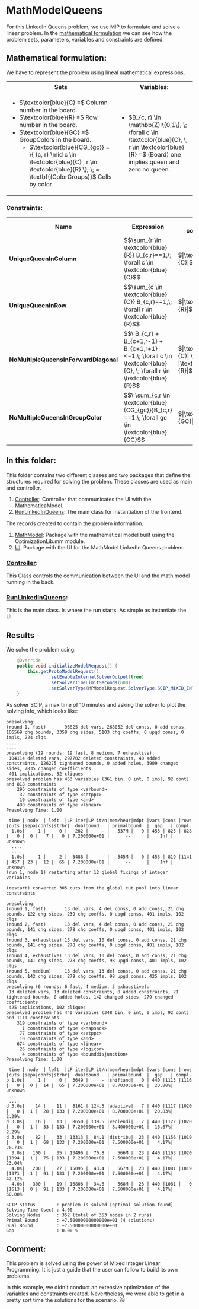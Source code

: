 # MathModelQueens
For this LinkedIn Queens problem, we use MIP to formulate and solve a linear problem.
In the [mathematical formulation](#mathematical-formulation) we can see how the problem sets, parameters, variables and 
constraints are defined.

## Mathematical formulation:
We have to represent the problem using lineal mathematical expressions.

<table>
   <tr>
      <th>Sets</th>
      <th>Variables:</th>
   </tr>
   <tr>
      <td>
         <ul>
            <li>$\textcolor{blue}{C} =$ Column number in the board.</li>
            <li>$\textcolor{blue}{R} =$ Row number in the board.</li>
            <li>$\textcolor{blue}{GC} =$ GroupColors in the board.
                <ul>
                   <li>$\textcolor{blue}{CG_{gc}} = \{ (c, r) \mid c \in \textcolor{blue}{C} , r \in \textcolor{blue}{R} \}, \;
                        = \textbf{(ColorGroups)}$ Cells by color.</li>
                </ul>
            </li>
         </ul>
      </td>
      <td>
        <ul>
           <li>$B_{c, r} \in \mathbb{Z}:\{0,1\}, \; \forall c \in \textcolor{blue}{C}, \; r \in \textcolor{blue}{R} =$ (Board) one implies queen and zero no queen.</li>
        </ul>
      </td>
   </tr>
</table>


### Constraints:
<table>
  <tr>
    <th>Name</th>
    <th>Expression</th>
    <th>Nº of constraints</th>
    <th>Description</th>
  </tr>
  <tr>
    <td><b>UniqueQueenInColumn</b></td>
    <td>$$\sum_{r \in \textcolor{blue}{R}} B_{c,r}==1,\; \forall c \in \textcolor{blue}{C}$$</td>
    <td> $|\textcolor{blue}{C}|$ </td>
    <td> Each column can only contain one queen.</td>
  </tr>
  <tr>
    <td><b>UniqueQueenInRow</b></td>
    <td>$$\sum_{c \in \textcolor{blue}{C}} B_{c,r}==1,\; \forall r \in \textcolor{blue}{R}$$</td>
    <td> $|\textcolor{blue}{R}|$ </td>
    <td> Each row can only contain one queen.</td>
  </tr>
  <tr>
    <td><b>NoMultipleQueensInForwardDiagonal</b></td>
    <td>$$\ B_{c,r} + B_{c+1,r-1} + B_{c+1,r+1} <=1,\; \forall c \in \textcolor{blue}{C}, \; \forall r \in \textcolor{blue}{R}$$</td>
    <td> $|\textcolor{blue}{C}| \cdot |\textcolor{blue}{R}|$ </td>
    <td> There cannot be two queens touching in diagonal.</td>
  </tr>
  <tr>
    <td><b>NoMultipleQueensInGroupColor</b></td>
    <td>$$\ \sum_{c,r \in \textcolor{blue}{CG_{gc}}}B_{c,r} ==1,\; \forall gc \in \textcolor{blue}{GC}$$</td>
    <td> $|\textcolor{blue}{GC}|$ </td>
    <td> There cannot be two queens in the same color.</td>
  </tr>
</table>

## In this folder:
This folder contains two different classes and two packages that define the structures required for solving the problem.
These classes are used as main and controller.
1. [Controller](#controller): Controller that communicates the UI with the MathematicaModel.
2. [RunLinkedInQueens](#runlinkedinQueens): The main class for instantiation of the frontend.


The records created to contain the problem information.
1. [MathModel](https://github.com/SergioOyaga/LinkedInOptimizationExamples/blob/master/src/main/java/org/soyaga/examples/Queens/MathModelQueens/MathModel/):
    Package with the mathematical model built using the OptimizationLib.mm module.
2. [UI](https://github.com/SergioOyaga/LinkedInOptimizationExamples/blob/master/src/main/java/org/soyaga/examples/Queens/MathModelQueens/UI/):
   Package with the UI for the MathModel LinkedIn Queens problem.

### [Controller](https://github.com/SergioOyaga/LinkedInOptimizationExamples/blob/master/src/main/java/org/soyaga/examples/Queens/MathModelQueens/Controller.java):
This Class controls the communication between the UI and the math model running in the back.

### [RunLinkedInQueens](https://github.com/SergioOyaga/LinkedInOptimizationExamples/blob/master/src/main/java/org/soyaga/examples/Queens/MathModelQueens/RunLinkedInQueens.java):
This is the main class. Is where the run starts. As simple as instantiate the UI.


## Results
We solve the problem using:
```` java
    @Override
    public void initializeModelRequest() {
        this.getProtoModelRequest()
                .setEnableInternalSolverOutput(true)
                .setSolverTimeLimitSeconds(600)
                .setSolverType(MPModelRequest.SolverType.SCIP_MIXED_INTEGER_PROGRAMMING);
    }
````
As solver SCIP, a max time of 10 minutes and asking the solver to plot the solving info, which looks like:
`````
presolving:
(round 1, fast)       96825 del vars, 268052 del conss, 0 add conss, 106569 chg bounds, 3358 chg sides, 5103 chg coeffs, 0 upgd conss, 0 impls, 224 clqs
....
....
presolving (19 rounds: 19 fast, 8 medium, 7 exhaustive):
 104114 deleted vars, 297702 deleted constraints, 40 added constraints, 126275 tightened bounds, 0 added holes, 3909 changed sides, 7835 changed coefficients
 401 implications, 52 cliques
presolved problem has 453 variables (361 bin, 0 int, 0 impl, 92 cont) and 818 constraints
    296 constraints of type <varbound>
     32 constraints of type <setppc>
     10 constraints of type <and>
    480 constraints of type <linear>
Presolving Time: 1.00

 time | node  | left  |LP iter|LP it/n|mem/heur|mdpt |vars |cons |rows |cuts |sepa|confs|strbr|  dualbound   | primalbound  |  gap   | compl. 
  1.0s|     1 |     0 |   282 |     - |   537M |   0 | 453 | 825 | 828 |   0 |  0 |   7 |   0 | 7.200000e+01 |      --      |    Inf | unknown
  ....
  .... 
  1.0s|     1 |     2 |  3488 |     - |   545M |   0 | 453 | 819 |1141 | 457 | 23 |  12 |  65 | 7.200000e+01 |      --      |    Inf | unknown
(run 1, node 1) restarting after 12 global fixings of integer variables

(restart) converted 305 cuts from the global cut pool into linear constraints

presolving:
(round 1, fast)       13 del vars, 4 del conss, 0 add conss, 21 chg bounds, 122 chg sides, 239 chg coeffs, 0 upgd conss, 401 impls, 102 clqs
(round 2, fast)       13 del vars, 4 del conss, 0 add conss, 21 chg bounds, 141 chg sides, 278 chg coeffs, 0 upgd conss, 401 impls, 102 clqs
(round 3, exhaustive) 13 del vars, 10 del conss, 0 add conss, 21 chg bounds, 141 chg sides, 278 chg coeffs, 0 upgd conss, 401 impls, 102 clqs
(round 4, exhaustive) 13 del vars, 10 del conss, 0 add conss, 21 chg bounds, 141 chg sides, 278 chg coeffs, 98 upgd conss, 401 impls, 102 clqs
(round 5, medium)     13 del vars, 13 del conss, 0 add conss, 21 chg bounds, 142 chg sides, 279 chg coeffs, 98 upgd conss, 425 impls, 102 clqs
presolving (6 rounds: 6 fast, 4 medium, 3 exhaustive):
 13 deleted vars, 13 deleted constraints, 0 added constraints, 21 tightened bounds, 0 added holes, 142 changed sides, 279 changed coefficients
 425 implications, 102 cliques
presolved problem has 440 variables (348 bin, 0 int, 0 impl, 92 cont) and 1111 constraints
    319 constraints of type <varbound>
      1 constraints of type <knapsack>
     77 constraints of type <setppc>
     10 constraints of type <and>
    674 constraints of type <linear>
     26 constraints of type <logicor>
      4 constraints of type <bounddisjunction>
Presolving Time: 1.00

 time | node  | left  |LP iter|LP it/n|mem/heur|mdpt |vars |cons |rows |cuts |sepa|confs|strbr|  dualbound   | primalbound  |  gap   | compl. 
p 1.0s|     1 |     0 |  3649 |     - |shiftand|   0 | 440 |1113 |1116 |   0 |  0 |  14 |  65 | 7.200000e+01 | 8.703030e+01 |  20.88%| unknown
 ....
 ....
d 3.0s|    14 |    11 |  8161 | 124.5 |adaptive|   7 | 440 |1117 |1020 |   0 |  1 |  28 | 133 | 7.200000e+01 | 8.700000e+01 |  20.83%|   2.29%
d 3.0s|    16 |    13 |  8650 | 139.5 |veclendi|   7 | 440 |1122 |1020 |   0 |  1 |  33 | 133 | 7.200000e+01 | 8.400000e+01 |  16.67%|   2.29%
d 3.0s|    82 |    33 | 13313 |  84.1 |distribu|  23 | 440 |1156 |1019 |   0 |  1 |  68 | 133 | 7.200000e+01 | 7.500000e+01 |   4.17%|  20.73%
  3.0s|   100 |    35 | 13496 |  70.8 |   566M |  23 | 440 |1163 |1020 |1094 |  1 |  75 | 133 | 7.200000e+01 | 7.500000e+01 |   4.17%|  23.04%
  4.0s|   200 |    27 | 15095 |  43.4 |   567M |  23 | 440 |1081 |1019 |1371 |  1 |  91 | 133 | 7.200000e+01 | 7.500000e+01 |   4.17%|  42.12%
  4.0s|   300 |    19 | 16808 |  34.6 |   568M |  23 | 440 |1081 |   0 |1613 |  0 |  91 | 133 | 7.200000e+01 | 7.500000e+01 |   4.17%|  60.00%

SCIP Status        : problem is solved [optimal solution found]
Solving Time (sec) : 4.00
Solving Nodes      : 352 (total of 353 nodes in 2 runs)
Primal Bound       : +7.50000000000000e+01 (4 solutions)
Dual Bound         : +7.50000000000000e+01
Gap                : 0.00 %
`````

## Comment:
This problem is solved using the power of Mixed Integer Linear Programming. It is just a guide that the user can follow 
to build its own problems.

In this example, we didn't conduct an extensive optimization of the variables and constraints created. 
Nevertheless, we were able to get in a pretty sort time the solutions for the scenario. :smirk_cat:
